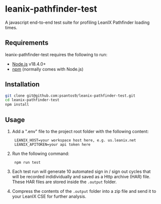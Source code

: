leanix-pathfinder-test
========================

A javascript end-to-end test suite for profiling LeanIX Pathfinder loading times.

Requirements
------------

leanix-pathfinder-test requires the following to run:

  * [Node.js][node] v18.4.0+
  * [npm][npm] (normally comes with Node.js)

## Installation

```bash
git clone git@github.com:psantos9/leanix-pathfinder-test.git
cd leanix-pathfinder-test
npm install
```

## Usage
1. Add a ".env" file to the project root folder with the following content:

        LEANIX_HOST=your workspace host here, e.g. us.leanix.net
        LEANIX_APITOKEN=your api token here

2. Run the following command:

        npm run test


3. Each test run will generate 10 automated sign in / sign out cycles that will be recorded indidividually and saved as a Http archive (HAR) file. These HAR files are stored inside the ```.output``` folder.

4. Compress the contents of the ```.output``` folder into a zip file and send it to your LeanIX CSE for further analysis.

[node]: https://nodejs.org/
[npm]: https://www.npmjs.com/